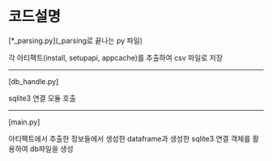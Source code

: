 # 코드설명

[*_parsing.py](_parsing로 끝나는 py 파일)

각 아티팩트(install, setupapi, appcache)를 추출하여 csv 파일로 저장

-------
[db_handle.py]

sqlite3 연결 모듈 호출

-------

[main.py]

아티팩트에서 추출한 정보들에서 생성한 dataframe과 생성한 sqlite3 연결 객체를 활용하여 db파일을 생성
